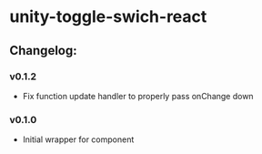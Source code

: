 # unity-toggle-swich-react

## Changelog:

### v0.1.2
- Fix function update handler to properly pass onChange down

### v0.1.0
- Initial wrapper for component
